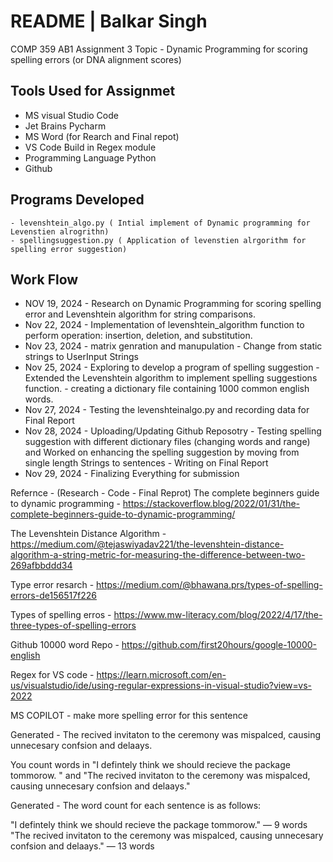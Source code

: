 # README | Balkar Singh

COMP 359 AB1
Assignment 3 
Topic - Dynamic Programming for scoring spelling errors (or DNA alignment scores)

## Tools Used for Assignmet
- MS visual Studio Code
- Jet Brains Pycharm 
- MS Word (for Rearch and Final repot)
- VS Code Build in Regex module   
- Programming Language Python
- Github

## Programs Developed
    - levenshtein_algo.py ( Intial implement of Dynamic programming for Levenstien alrogrithn)
    - spellingsuggestion.py ( Application of levenstien alrgorithm for spelling error suggestion)


## Work Flow
- NOV 19, 2024 - Research on Dynamic Programming for scoring spelling error and Levenshtein algorithm for string comparisons. 
- Nov 22, 2024 - Implementation of levenshtein_algorithm function to perform operation: insertion, deletion, and substitution.
- Nov 23, 2024 - matrix genration and manupulation 
               - Change from static strings to UserInput Strings
- Nov 25, 2024 - Exploring to develop a program of spelling suggestion
               - Extended the Levenshtein algorithm to implement spelling suggestions function.
               - creating a dictionary file containing 1000 common english words.
- Nov 27, 2024 - Testing the levenshteinalgo.py and recording data for Final Report
- Nov 28, 2024 - Uploading/Updating Github Reposotry
               - Testing spelling suggestion with different dictionary files (changing words and range) and Worked on enhancing the spelling suggestion by moving from single length Strings to sentences 
               - Writing on Final Report
- Nov 29, 2024 - Finalizing Everything for submission

Refernce - (Research - Code - Final Reprot)
The complete beginners guide to dynamic programming -  https://stackoverflow.blog/2022/01/31/the-complete-beginners-guide-to-dynamic-programming/

The Levenshtein Distance Algorithm - https://medium.com/@tejaswiyadav221/the-levenshtein-distance-algorithm-a-string-metric-for-measuring-the-difference-between-two-269afbbddd34

Type error resarch - https://medium.com/@bhawana.prs/types-of-spelling-errors-de156517f226

Types of spelling erros - https://www.mw-literacy.com/blog/2022/4/17/the-three-types-of-spelling-errors

Github 10000 word Repo - https://github.com/first20hours/google-10000-english

Regex for VS code - https://learn.microsoft.com/en-us/visualstudio/ide/using-regular-expressions-in-visual-studio?view=vs-2022

MS COPILOT - make more spelling error for this sentence

Generated - The recived invitaton to the ceremony was mispalced, causing unnecesary confsion and delaays.

You 
count words in "I defintely think we should recieve the package tommorow. "
and "The recived invitaton to the ceremony was mispalced, causing unnecesary confsion and delaays."


Generated - The word count for each sentence is as follows:

"I defintely think we should recieve the package tommorow." — 9 words
"The recived invitaton to the ceremony was mispalced, causing unnecesary confsion and delaays." — 13 words ​